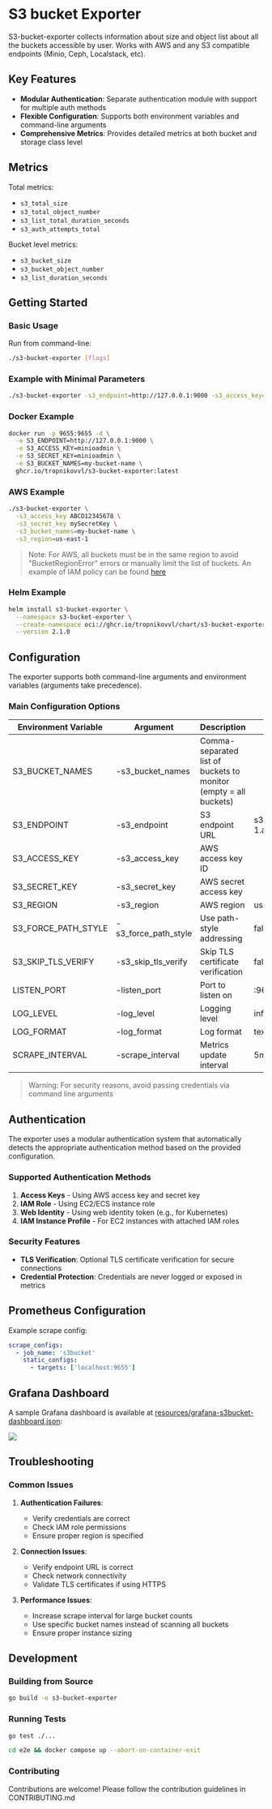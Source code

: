 # S3 bucket Exporter

S3-bucket-exporter collects information about size and object list about all the buckets accessible by user.
Works with AWS and any S3 compatible endpoints (Minio, Ceph, Localstack, etc).

## Key Features

- **Modular Authentication**: Separate authentication module with support for multiple auth methods
- **Flexible Configuration**: Supports both environment variables and command-line arguments
- **Comprehensive Metrics**: Provides detailed metrics at both bucket and storage class level

## Metrics

Total metrics:
  - `s3_total_size`
  - `s3_total_object_number`
  - `s3_list_total_duration_seconds`
  - `s3_auth_attempts_total`

Bucket level metrics:
  - `s3_bucket_size`
  - `s3_bucket_object_number`
  - `s3_list_duration_seconds`

## Getting Started

### Basic Usage

Run from command-line:

```sh
./s3-bucket-exporter [flags]
```

### Example with Minimal Parameters

```sh
./s3-bucket-exporter -s3_endpoint=http://127.0.0.1:9000 -s3_access_key=minioadmin -s3_secret_key=minioadmin
```

### Docker Example

```sh
docker run -p 9655:9655 -d \
  -e S3_ENDPOINT=http://127.0.0.1:9000 \
  -e S3_ACCESS_KEY=minioadmin \
  -e S3_SECRET_KEY=minioadmin \
  -e S3_BUCKET_NAMES=my-bucket-name \
  ghcr.io/tropnikovvl/s3-bucket-exporter:latest
```

### AWS Example

```sh
./s3-bucket-exporter \
  -s3_access_key ABCD12345678 \
  -s3_secret_key mySecretKey \
  -s3_bucket_names=my-bucket-name \
  -s3_region=us-east-1
```

> Note: For AWS, all buckets must be in the same region to avoid "BucketRegionError" errors or manually limit the list of buckets. An example of IAM policy can be found [here](./deploy/aws/iam-policy.json)

### Helm Example

```sh
helm install s3-bucket-exporter \
  --namespace s3-bucket-exporter \
  --create-namespace oci://ghcr.io/tropnikovvl/chart/s3-bucket-exporter \
  --version 2.1.0
```

## Configuration

The exporter supports both command-line arguments and environment variables (arguments take precedence).

### Main Configuration Options

| Environment Variable | Argument | Description | Default | Example |
|---------------------|----------|-------------|---------|---------|
| S3_BUCKET_NAMES | -s3_bucket_names | Comma-separated list of buckets to monitor (empty = all buckets) | | my-bucket,other-bucket |
| S3_ENDPOINT | -s3_endpoint | S3 endpoint URL | s3.us-east-1.amazonaws.com | http://127.0.0.1:9000 |
| S3_ACCESS_KEY | -s3_access_key | AWS access key ID | | AKIAXXXXXXXX |
| S3_SECRET_KEY | -s3_secret_key | AWS secret access key | | xxxxxxxxxxxxx |
| S3_REGION | -s3_region | AWS region | us-east-1 | eu-west-1 |
| S3_FORCE_PATH_STYLE | -s3_force_path_style | Use path-style addressing | false | true |
| S3_SKIP_TLS_VERIFY | -s3_skip_tls_verify | Skip TLS certificate verification | false | true |
| LISTEN_PORT | -listen_port | Port to listen on | :9655 | :9123 |
| LOG_LEVEL | -log_level | Logging level | info | debug |
| LOG_FORMAT | -log_format | Log format | text | json |
| SCRAPE_INTERVAL | -scrape_interval | Metrics update interval | 5m | 30s |

> Warning: For security reasons, avoid passing credentials via command line arguments

## Authentication

The exporter uses a modular authentication system that automatically detects the appropriate authentication method based on the provided configuration.

### Supported Authentication Methods

1. **Access Keys** - Using AWS access key and secret key
2. **IAM Role** - Using EC2/ECS instance role
3. **Web Identity** - Using web identity token (e.g., for Kubernetes)
4. **IAM Instance Profile** - For EC2 instances with attached IAM roles

### Security Features

- **TLS Verification**: Optional TLS certificate verification for secure connections
- **Credential Protection**: Credentials are never logged or exposed in metrics

## Prometheus Configuration

Example scrape config:
```yaml
scrape_configs:
  - job_name: 's3bucket'
    static_configs:
      - targets: ['localhost:9655']
```

## Grafana Dashboard

A sample Grafana dashboard is available at [resources/grafana-s3bucket-dashboard.json](resources/grafana-s3bucket-dashboard.json):

![](images/grafana-s3bucket-dashboard.png)

## Troubleshooting

### Common Issues

1. **Authentication Failures**:
   - Verify credentials are correct
   - Check IAM role permissions
   - Ensure proper region is specified

2. **Connection Issues**:
   - Verify endpoint URL is correct
   - Check network connectivity
   - Validate TLS certificates if using HTTPS

3. **Performance Issues**:
   - Increase scrape interval for large bucket counts
   - Use specific bucket names instead of scanning all buckets
   - Ensure proper instance sizing

## Development

### Building from Source

```sh
go build -o s3-bucket-exporter
```

### Running Tests

```sh
go test ./...
```

```sh
cd e2e && docker compose up --abort-on-container-exit
```

### Contributing

Contributions are welcome! Please follow the contribution guidelines in CONTRIBUTING.md
